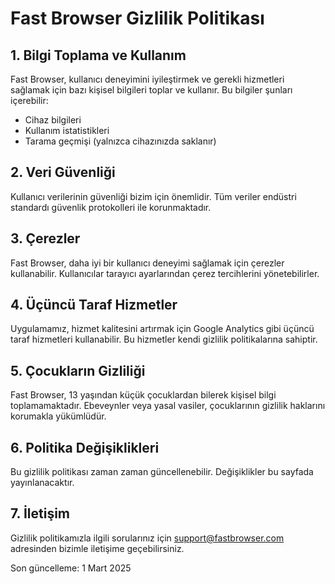 # Fast Browser Gizlilik Politikası

## 1. Bilgi Toplama ve Kullanım
Fast Browser, kullanıcı deneyimini iyileştirmek ve gerekli hizmetleri sağlamak için bazı kişisel bilgileri toplar ve kullanır. Bu bilgiler şunları içerebilir:
- Cihaz bilgileri
- Kullanım istatistikleri
- Tarama geçmişi (yalnızca cihazınızda saklanır)

## 2. Veri Güvenliği
Kullanıcı verilerinin güvenliği bizim için önemlidir. Tüm veriler endüstri standardı güvenlik protokolleri ile korunmaktadır.

## 3. Çerezler
Fast Browser, daha iyi bir kullanıcı deneyimi sağlamak için çerezler kullanabilir. Kullanıcılar tarayıcı ayarlarından çerez tercihlerini yönetebilirler.

## 4. Üçüncü Taraf Hizmetler
Uygulamamız, hizmet kalitesini artırmak için Google Analytics gibi üçüncü taraf hizmetleri kullanabilir. Bu hizmetler kendi gizlilik politikalarına sahiptir.

## 5. Çocukların Gizliliği
Fast Browser, 13 yaşından küçük çocuklardan bilerek kişisel bilgi toplamamaktadır. Ebeveynler veya yasal vasiler, çocuklarının gizlilik haklarını korumakla yükümlüdür.

## 6. Politika Değişiklikleri
Bu gizlilik politikası zaman zaman güncellenebilir. Değişiklikler bu sayfada yayınlanacaktır.

## 7. İletişim
Gizlilik politikamızla ilgili sorularınız için support@fastbrowser.com adresinden bizimle iletişime geçebilirsiniz.

Son güncelleme: 1 Mart 2025
